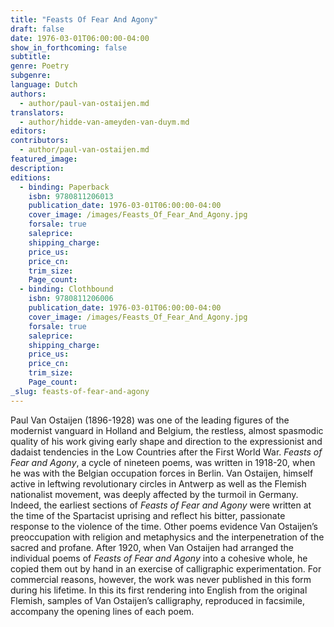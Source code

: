 ```yaml
---
title: "Feasts Of Fear And Agony"
draft: false
date: 1976-03-01T06:00:00-04:00
show_in_forthcoming: false
subtitle:
genre: Poetry
subgenre:
language: Dutch
authors:
  - author/paul-van-ostaijen.md
translators:
  - author/hidde-van-ameyden-van-duym.md
editors:
contributors:
  - author/paul-van-ostaijen.md
featured_image:
description:
editions:
  - binding: Paperback
    isbn: 9780811206013
    publication_date: 1976-03-01T06:00:00-04:00
    cover_image: /images/Feasts_Of_Fear_And_Agony.jpg
    forsale: true
    saleprice:
    shipping_charge:
    price_us:
    price_cn:
    trim_size:
    Page_count:
  - binding: Clothbound
    isbn: 9780811206006
    publication_date: 1976-03-01T06:00:00-04:00
    cover_image: /images/Feasts_Of_Fear_And_Agony.jpg
    forsale: true
    saleprice:
    shipping_charge:
    price_us:
    price_cn:
    trim_size:
    Page_count:
_slug: feasts-of-fear-and-agony
---
```


Paul Van Ostaijen (1896-1928) was one of the leading figures of the modernist vanguard in Holland and Belgium, the restless, almost spasmodic quality of his work giving early shape and direction to the expressionist and dadaist tendencies in the Low Countries after the First World War. _Feasts of Fear and Agony_, a cycle of nineteen poems, was written in 1918-20, when he was with the Belgian occupation forces in Berlin. Van Ostaijen, himself active in leftwing revolutionary circles in Antwerp as well as the Flemish nationalist movement, was deeply affected by the turmoil in Germany. Indeed, the earliest sections of _Feasts of Fear and Agony_ were written at the time of the Spartacist uprising and reflect his bitter, passionate response to the violence of the time. Other poems evidence Van Ostaijen’s preoccupation with religion and metaphysics and the interpenetration of the sacred and profane. After 1920, when Van Ostaijen had arranged the individual poems of _Feasts of Fear and Agony_ into a cohesive whole, he copied them out by hand in an exercise of calligraphic experimentation. For commercial reasons, however, the work was never published in this form during his lifetime. In this its first rendering into English from the original Flemish, samples of Van Ostaijen’s calligraphy, reproduced in facsimile, accompany the opening lines of each poem.

